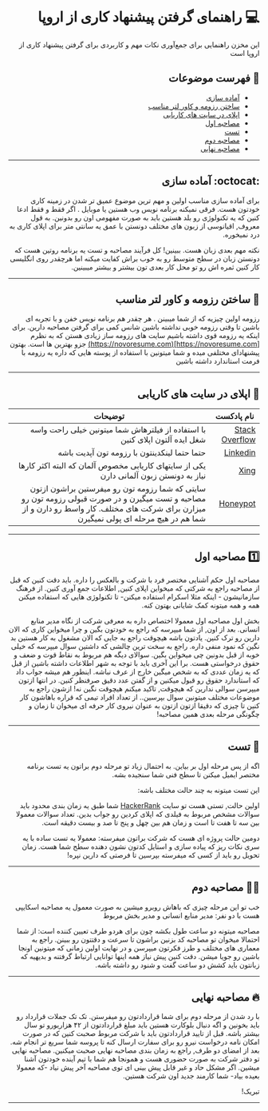<div dir="rtl">

# :computer: راهنمای گرفتن پیشنهاد کاری از اروپا


 این مخزن راهنمایی برای جمع‌آوری نکات مهم و کاربردی برای گرفتن پیشنهاد کاری از اروپا است

## :mag_right: فهرست موضوعات

* [آماده سازی](#octocat-آماده-سازی)
* [ساختن رزومه و کاور لتر مناسب](#memo-ساختن-رزومه-و-کاور-لتر-مناسب)
* [اپلای در سایت های کاریابی](#checkered_flag-اپلای-در-سایتهای-کاریابی)
* [مصاحبه اول](#one-مصاحبه-اول)
* [تست](#notebook-تست)
* [مصاحبه دوم](#guardsman-مصاحبه-دوم)
* [مصاحبه نهایی](#fire-مصاحبه-نهایی)


***

## :octocat: آماده سازی


برای آماده سازی مناسب اولین و مهم ترین موضوع عمیق تر شدن در زمینه کاری خودتون هست. فرقی نمیکنه برنامه نویس وب هستین یا موبایل . اگر فقط و فقط ادعا کنین که یه تکنولوژی رو بلد هستین باید به صورت مفهومی اون رو بدونین. به قول معروف, اقیانوسی از زبون های مختلف دونستن با عمق یه سانتی متر برای اپلای کاری به درد نمیخوره.

نکته مهم بعدی زبان هست. ببینین! کل فرآیند مصاحبه و تست یه برنامه روتین هست که دونستن زبان در سطح متوسط رو به خوب براش کفایت میکنه اما هرچقدر روی انگلیسی کار کنین ثمره اش رو تو محل کار بعدی تون بیشتر و بیشتر میبینین.



 ***


## :memo: ساختن رزومه و کاور لتر مناسب

رزومه اولین چیزیه که از شما میبینن . هر چقدر هم برنامه نویس خفن و با تجربه ای باشین تا وقتی رزومه خوبی نداشته باشین شانس کمی برای گرفتن مصاحبه دارین. برای اینکه یه رزومه قوی داشته باشیم سایت های رزومه ساز زیادی هستن که به نظرم 
[https://novoresume.com](https://novoresume.com)
جزو بهترین ها است. بهتون پیشنهادای مختلفی میده و شما میتونین با استفاده از پوسته هایی که داره یه رزومه با فرمت استاندارد داشته باشین


***


## :checkered_flag: اپلای در سایت های کاریابی

 نام پادکست | توضیحات
 --- | ---
[Stack Overflow](https://stackoverflow.com/jobs) | با استفاده از فیلترهاش شما میتونین خیلی راحت واسه شغل ایده آلتون اپلای کنین
[Linkedin](https://linkedin.com) | حتما حتما لینکدینتون با رزومه تون آپدیت باشه
[Xing](https://xing.com/) | یکی از سایتهای کاریابی مخصوص آلمان که البته اکثر کارها نیاز به دونستن زبون آلمانی دارن
[Honeypot](https://honeypot.io) | سایتی که شما رزومه تون رو میفرستین براشون ازتون مصاحبه و تست میگیرن و در صورت قبولی رزومه تون رو میزارن برای شرکت های مختلف. کار واسط رو دارن و از شما هم در هیچ مرحله ای پولی نمیگیرن 

 ***


## :one: مصاحبه اول

مصاحبه اول حکم آشنایی مختصر فرد با شرکت و بالعکس را داره. باید دقت کنین که قبل از مصاحبه راجع به شرکتی که میخواین اپلای کنین, اطلاعات جمع آوری کنین. از فرهنگ سازمانیشون - اینکه مثلا اسکرام استفاده میکنن- تا تکنولوژی هایی که استفاده میکنن همه و همه میتونه کمک شایانی بهتون کنه. 

بخش اول مصاحبه اول معمولا اختصاص داره به معرفی شرکت از نگاه مدیر منابع انسانی. بعد از اون, از شما میپرسه که راجع به خودتون بگین و چرا میخواین کاری که الان دارین رو ترک کنین. یادتون باشه هیچوقت راجع به جایی که الان مشغول به کار هستین بد نگین که نمود منفی داره. راجع به سخت ترین چالشی که داشتین سوال میپرسه که خیلی خوبه از قبل بدونین چی میخواین بگین. سوالای دیگه هم مربوط به نقاط قوت و ضعف و حقوق درخواستی هست. برا این آخری باید با توجه به شهر اطلاعات داشته باشین از قبل که یه زمان عددی که به شخص میگین خارج از عرف نباشه. اینطور هم میشه جواب داد که استاندارد حقوق رو قبول میکنین و از گفتن عدد دقیق صرفنظر کنین. 
در انتها ازتون میپرسن سوالی ندارین که هیچوقت, تاکید میکنم هیچوقت نگین نه! 
ازشون راجع به موضوعات مختلف میتونین سوال بپرسین.. از تعداد افراد تیمی که قراره باهاشون کار کنین تا چیزی که دقیقا ازتون ازتون به عنوان نیروی کار حرفه ای میخوان تا زمان و چگونگی مرحله بعدی همین مصاحبه!

 ***
  

## :notebook: تست

اگه از پس مرحله اول بر بیاین. به احتمال زیاد تو مرحله دوم براتون یه تست برنامه مختصر ایمیل میکنن تا سطح فنی شما سنجیده بشه. 

این تست میتونه به چند حالت مختلف باشه:

اولین حالت, تستی هست  تو سایت 
[HackerRank](https://hackerrank.com) 
شما طبق یه زمان بندی محدود باید سوالات مشخص مربوط به فیلدی که اپلای کردین رو جواب بدین. تعداد سوالات معمولا بین سه تا هفت تا است و زمان هم بین چهل و پنج تا صد و بیست دقیقه است. 

دومین حالت پروژه ای هست که شرکت براتون میفرسته:
معمولا یه تست ساده با یه سری نکات ریز که پیاده سازی و استایل کدتون نشون دهنده سطح شما هست. زمان تحویل رو باید از کسی که میفرسته بپرسین تا فرصتی که دارین نپره!


 ***

## :guardsman: مصاحبه دوم

خب تو این مرحله چیزی که باهاش روبرو میشین به صورت معمول یه مصاحبه اسکایپی هست با دو نفر:
مدیر منابع انسانی و مدیر بخش مربوط 

مصاحبه میتونه دو ساعت طول بکشه چون برای هردو طرف تعیین کننده است:
از شما احتمالا میخوان تو مصاحبه کد بزنین براشون تا سرعت و دقتتون رو ببینن. راجع به معماری های مختلف و طرز فکرتون میپرسن و در نهایت اولین زمانی که میتونین اونجا باشین رو جویا میشن. دقت کنین پیش نیاز همه اینها توانایی ارتباط گرفتنه و بدیهیه که زبانتون باید کشش دو ساعت گفت و شنود رو داشته باشه.

 ***

## :fire: مصاحبه نهایی

با رد شدن از مرحله دوم برای شما قراردادتون رو میفرستن. تک تک جملات قرارداد رو باید بخونین و اگه دنبال بلوکارت هستین باید مبلغ قراردادتون از ۴۲ هزاریورو تو سال بیشتر باشه. قبل از تایید قراردادتون باید با شرکت مربوط صحبت کنین که در صورت امکان نامه درخواست نیرو رو برای سفارت ارسال کنه تا پروسه شما سریع تر انجام شه. بعد از امضای دو طرف, راجع به زمان بندی مصاحبه نهایی صحبت میکنین. 
مصاحبه نهایی تو دفتر شرکت به صورت حضوری هست و همونجا هم شما با تیم آینده خودتون آشنا میشین.
اگر مشکل حاد و غیر قابل پیش بینی ای توی مصاحبه آخر پیش نیاد -که معمولا بعیده بیاد- شما کارمند جدید اون شرکت هستین.


تبریک!
 ***

</div>

